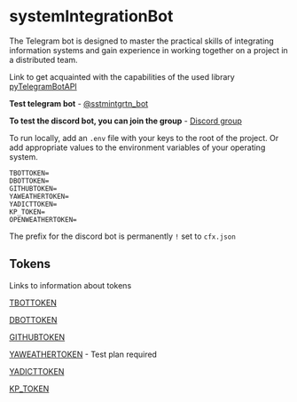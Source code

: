 # systemIntegrationBot

The Telegram bot is designed to master the practical skills of integrating information systems and gain experience in working together on a project in a distributed team.

Link to get acquainted with the capabilities of the used library [pyTelegramBotAPI](https://github.com/eternnoir/pyTelegramBotAPI)

__Test telegram bot__ - [@sstmintgrtn_bot](https://t.me/sstmintgrtn_bot)

__To test the discord bot, you can join the group__ - [Discord group](https://discord.gg/apKWWMbUuG)

To run locally, add an `.env` file with your keys to the root of the project. Or add appropriate values to the environment variables of your operating system.
```
TBOTTOKEN=
DBOTTOKEN=
GITHUBTOKEN=
YAWEATHERTOKEN=
YADICTTOKEN=
KP_TOKEN=
OPENWEATHERTOKEN=
```
The prefix for the discord bot is permanently ` ! ` set to `cfx.json`


## Tokens
Links to information about tokens

[TBOTTOKEN](https://core.telegram.org/bots#how-do-i-create-a-bot)

[DBOTTOKEN](https://discord.com/developers/applications)

[GITHUBTOKEN](https://docs.github.com/en/authentication/keeping-your-account-and-data-secure/creating-a-personal-access-token)

[YAWEATHERTOKEN](https://yandex.ru/dev/weather/doc/dg/concepts/about.html#about__onboarding) - Test plan required

[YADICTTOKEN](https://yandex.ru/dev/dictionary/keys/get/?service=dict)

[KP_TOKEN](https://kinopoiskapiunofficial.tech)